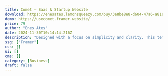 ```yaml
---
title: Comet — Saas & Startup Website
download: https://enesates.lemonsqueezy.com/buy/3e8be8e8-d604-47a6-a818-888cfa2558ca?aff=YGGpO5
demo: https://usecomet.framer.website/
price: 79
author: "Enes Ates"
date: 2024-11-30T10:14:14.216Z
description: "Designed with a focus on simplicity and clarity. This template features a dark theme, reflecting a clean and straightforward design approach. Developed with attention to the latest trends, Comet is carefully crafted to ensure a high level of detail."
ssg: ["Framer"]
css: []
ui: []
cms: []
category: [Business]
draft: false
---
```

